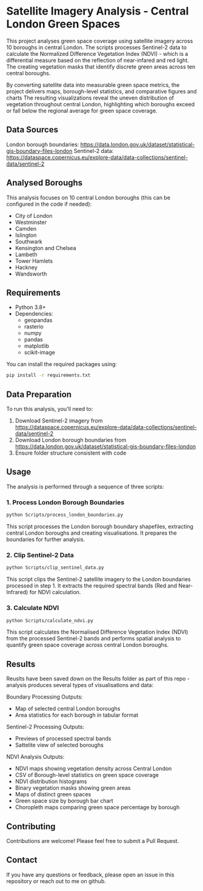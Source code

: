 # Satellite Imagery Analysis - Central London Green Spaces

This project analyses green space coverage using satellite imagery across 10 boroughs in central London. The scripts processes Sentinel-2 data to calculate the Normalized Difference Vegetation Index (NDVI) - which is a differential measure based on the reflection of near-infared and red light. The creating vegetation masks that identify discrete green areas across ten central boroughs.

By converting satellite data into measurable green space metrics, the project delivers maps, borough-level statistics, and comparative figures and charts
The resulting visualizations reveal the uneven distribution of vegetation throughout central London, highlighting which boroughs exceed or fall below the regional average for green space coverage.

## Data Sources
London borough boundaries: https://data.london.gov.uk/dataset/statistical-gis-boundary-files-london
Sentinel-2 data: https://dataspace.copernicus.eu/explore-data/data-collections/sentinel-data/sentinel-2

## Analysed Boroughs
This analysis focuses on 10 central London boroughs (this can be configured in the code if needed): 

- City of London
- Westminster
- Camden
- Islington
- Southwark
- Kensington and Chelsea
- Lambeth
- Tower Hamlets
- Hackney
- Wandsworth


## Requirements

- Python 3.8+
- Dependencies:
  - geopandas
  - rasterio
  - numpy
  - pandas
  - matplotlib
  - scikit-image

You can install the required packages using:

```bash
pip install -r requirements.txt
```

## Data Preparation

To run this analysis, you'll need to:

1. Download Sentinel-2 imagery from https://dataspace.copernicus.eu/explore-data/data-collections/sentinel-data/sentinel-2 
2. Download London borough boundaries from https://data.london.gov.uk/dataset/statistical-gis-boundary-files-london
3. Ensure folder structure consistent with code

## Usage

The analysis is performed through a sequence of three scripts:

### 1. Process London Borough Boundaries

```bash
python Scripts/process_london_boundaries.py
```

This script processes the London borough boundary shapefiles, extracting central London boroughs and creating visualisations. It prepares the boundaries for further analysis.

### 2. Clip Sentinel-2 Data

```bash
python Scripts/clip_sentinel_data.py
```

This script clips the Sentinel-2 satellite imagery to the London boundaries processed in step 1. It extracts the required spectral bands (Red and Near-Infrared) for NDVI calculation.

### 3. Calculate NDVI

```bash
python Scripts/calculate_ndvi.py
```

This script calculates the Normalised Difference Vegetation Index (NDVI) from the processed Sentinel-2 bands and performs spatial analysis to quantify green space coverage across central London boroughs.

## Results

Reuslts have been saved down on the Results folder as part of this repo - analysis produces several types of visualisations and data:

Boundary Processing Outputs:
- Map of selected central London boroughs
- Area statistics for each borough in tabular format

Sentinel-2 Processing Outputs:
- Previews of processed spectral bands
- Sattelite view of selected boroughs

NDVI Analysis Outputs:
- NDVI maps showing vegetation density across Central London
- CSV of Borough-level statistics on green space coverage
- NDVI distribution histograms
- Binary vegetation masks showing green areas
- Maps of distinct green spaces
- Green space size by borough bar chart
- Choropleth maps comparing green space percentage by borough

## Contributing

Contributions are welcome! Please feel free to submit a Pull Request.

## Contact

If you have any questions or feedback, please open an issue in this repository or reach out to me on github.
